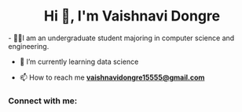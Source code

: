 
<h1 align="center">Hi 👋, I'm Vaishnavi Dongre</h1>
- 👩‍💻I am an undergraduate student majoring in computer science and engineering.


- 🌱 I’m currently learning data science

- 📫 How to reach me **vaishnavidongre15555@gmail.com**

<h3 align="left">Connect with me:</h3>
<p align="left">
</p>

